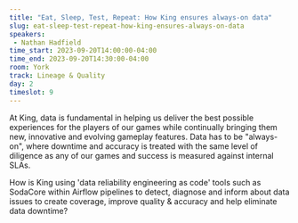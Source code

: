 ```yaml
---
title: "Eat, Sleep, Test, Repeat: How King ensures always-on data"
slug: eat-sleep-test-repeat-how-king-ensures-always-on-data
speakers:
 - Nathan Hadfield
time_start: 2023-09-20T14:00:00-04:00
time_end: 2023-09-20T14:30:00-04:00
room: York
track: Lineage & Quality
day: 2
timeslot: 9
---
```


At King, data is fundamental in helping us deliver the best possible experiences for the players of our games while continually bringing them new, innovative and evolving gameplay features. Data has to be "always-on", where downtime and accuracy is treated with the same level of diligence as any of our games and success is measured against internal SLAs.
 
 
 
 How is King using 'data reliability engineering as code' tools such as SodaCore within Airflow pipelines to detect, diagnose and inform about data issues to create coverage, improve quality & accuracy and help eliminate data downtime?
